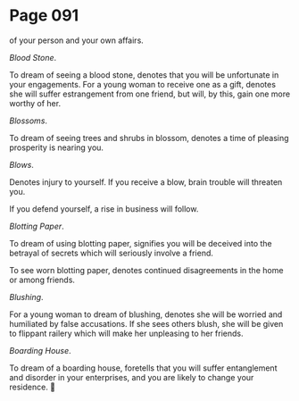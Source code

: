 # Page 091
of your person and your own affairs.


_Blood Stone_.


To dream of seeing a blood stone, denotes that you will be unfortunate
in your engagements. For a young woman to receive one as a gift,
denotes she will suffer estrangement from one friend, but will, by this,
gain one more worthy of her.


_Blossoms_.


To dream of seeing trees and shrubs in blossom, denotes a time
of pleasing prosperity is nearing you.


_Blows_.


Denotes injury to yourself. If you receive a blow, brain trouble
will threaten you.


If you defend yourself, a rise in business will follow.


_Blotting Paper_.


To dream of using blotting paper, signifies you will be deceived
into the betrayal of secrets which will seriously involve a friend.


To see worn blotting paper, denotes continued disagreements in the home
or among friends.


_Blushing_.


For a young woman to dream of blushing, denotes she will be worried
and humiliated by false accusations. If she sees others blush,
she will be given to flippant railery which will make her unpleasing
to her friends.


_Boarding House_.


To dream of a boarding house, foretells that you will suffer
entanglement and disorder in your enterprises, and you are likely
to change your residence.
